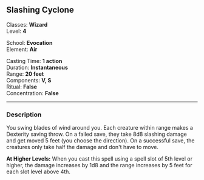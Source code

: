## Slashing Cyclone

Classes: **Wizard**  
Level: **4**  

School: **Evocation**  
Element: **Air**  

Casting Time: **1 action**  
Duration: **Instantaneous**  
Range: **20 feet**  
Components: **V, S**  
Ritual: **False**  
Concentration: **False**  

------

### Description

You swing blades of wind around you. Each creature within range makes a Dexterity saving throw. On a failed save, they take 8d8 slashing damage and get moved 5 feet (you choose the direction). On a successful save, the creatures only take half the damage and don't have to move.

**At Higher Levels:** When you cast this spell using a spell slot of 5th level or higher, the damage increases by 1d8 and the range increases by 5 feet for each slot level above 4th.